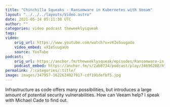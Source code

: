 ```yaml
---
title: "Chinchilla Squeaks - Ransomware in Kubernetes with Veeam"
layout: "../../../layouts/Video.astro"
date: 2021-05-14 05:11:38 UTC
author: ""
categories: video podcast theweeklysqueak
tags: 
video:
    orig_url: https://www.youtube.com/watch?v=vXIeSuugaUo
    video_embed: vXIeSuugaUo
    source: YouTube
podcast:
    orig_url: https://anchor.fm/theweeklysqueak/episodes/Ransomware-in-Kubernetes-with-Veeam-e121bl0
    podcast_embed: https://anchor.fm/s/2ab8734/podcast/play/34696288/https%3A%2F%2Fd3ctxlq1ktw2nl.cloudfront.net%2Fstaging%2F2021-5-2%2Fe3e53f67-d250-21ab-f84f-6b0f26c05a99.mp3    
permalink: /:categories/:title/
image: images/347957-1622624027917-cdf191defbf5.jpg
---
```

Infrastructure as code offers many possibilities, but introduces a large amount of potential security vulnerabilities. How can Veeam help? I speak with Michael Cade to find out.